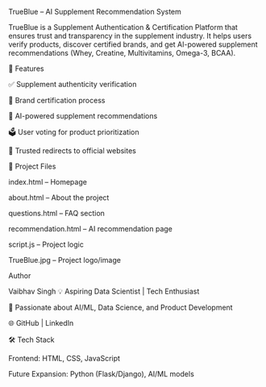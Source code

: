 TrueBlue – AI Supplement Recommendation System

TrueBlue is a Supplement Authentication & Certification Platform that ensures trust and transparency in the supplement industry. It helps users verify products, discover certified brands, and get AI-powered supplement recommendations (Whey, Creatine, Multivitamins, Omega-3, BCAA).

🚀 Features

✅ Supplement authenticity verification

🧪 Brand certification process

🤖 AI-powered supplement recommendations

🗳 User voting for product prioritization

🔗 Trusted redirects to official websites

📂 Project Files

index.html – Homepage

about.html – About the project

questions.html – FAQ section

recommendation.html – AI recommendation page

script.js – Project logic

TrueBlue.jpg – Project logo/image

Author

Vaibhav Singh
💡 Aspiring Data Scientist | Tech Enthusiast

📌 Passionate about AI/ML, Data Science, and Product Development

🌐 GitHub
 | LinkedIn

🛠️ Tech Stack

Frontend: HTML, CSS, JavaScript

Future Expansion: Python (Flask/Django), AI/ML models
